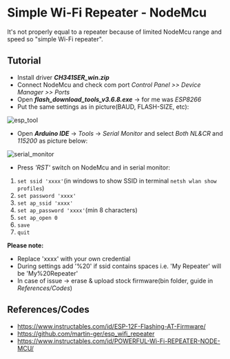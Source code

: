 # Simple Wi-Fi Repeater - NodeMcu
It's not properly equal to a repeater because of limited NodeMcu range and speed so "simple Wi-Fi repeater".

## Tutorial
- Install driver __*CH341SER_win.zip*__
- Connect NodeMcu and check com port *Control Panel >> Device Manager >> Ports*
- Open __*flash_download_tools_v3.6.8.exe*__ -> for me was *ESP8266*
- Put the same settings as in picture(BAUD, FLASH-SIZE, etc):


![esp_tool](https://user-images.githubusercontent.com/12975980/73595374-33deea00-4518-11ea-855e-0eae4022df18.jpeg)


- Open __*Arduino IDE*__ -> *Tools* -> *Serial Monitor* and select *Both NL&CR* and *115200* as picture below:


![serial_monitor](https://user-images.githubusercontent.com/12975980/73595501-bb792880-4519-11ea-9f5d-42184f2b0752.PNG)

- Press *'RST'* switch on NodeMcu and in serial monitor:
1. `set ssid 'xxxx'`(in windows to show SSID in terminal `netsh wlan show profiles`)
2. `set password 'xxxx'`
3. `set ap_ssid 'xxxx'`
4. `set ap_password 'xxxx'`(min 8 characters)
5. `set ap_open 0`
6. `save`
7. `quit`

__Please note:__ 
- Replace 'xxxx' with your own credential
- During settings add '%20' if ssid contains spaces i.e. 'My Repeater' will be 'My%20Repeater' 
- In case of issue -> erase & upload stock firmware(bin folder, guide in *References/Codes*)

## References/Codes
- https://www.instructables.com/id/ESP-12F-Flashing-AT-Firmware/
- https://github.com/martin-ger/esp_wifi_repeater
- https://www.instructables.com/id/POWERFUL-Wi-Fi-REPEATER-NODE-MCU/



